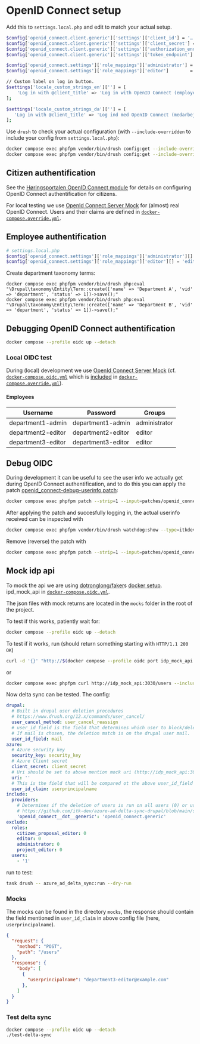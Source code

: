 # OpenID Connect setup

Add this to `settings.local.php` and edit to match your actual setup.

```sh
$config['openid_connect.client.generic']['settings']['client_id'] = '…'; // Get this from your IdP provider
$config['openid_connect.client.generic']['settings']['client_secret'] = '…'; // Get this from your IdP provider
$config['openid_connect.client.generic']['settings']['authorization_endpoint'] = '…'; // Get this from your OpenID Connect Discovery endpoint
$config['openid_connect.client.generic']['settings']['token_endpoint'] = '…'; // Get this from your OpenID Connect Discovery endpoint

$config['openid_connect.settings']['role_mappings']['administrator'] = ['GG-Rolle-B2C-Høringsportalen-Administrator'];
$config['openid_connect.settings']['role_mappings']['editor']        = ['GG-Rolle-B2C-Høringsportalen-Redaktør'];

// Custom label on log in button.
$settings['locale_custom_strings_en'][''] = [
    'Log in with @client_title' => 'Log in with OpenID Connect (employee)',
];

$settings['locale_custom_strings_da'][''] = [
   'Log in with @client_title' => 'Log ind med OpenID Connect (medarbejderlogin)',
];
```

Use `drush` to check your actual configuration (with `--include-overridden` to include your config from
`settings.local.php`):

```sh
docker compose exec phpfpm vendor/bin/drush config:get --include-overridden openid_connect.client.generic
docker compose exec phpfpm vendor/bin/drush config:get --include-overridden openid_connect.settings
```

## Citizen authentification

See the [Høringsportalen OpenID Connect module](../web/modules/custom/hoeringsportal_openid_connect/README.md) for
details on configuring OpenID Connect authentification for citizens.

For local testing we use [OpenId Connect Server Mock](https://github.com/Soluto/oidc-server-mock) for (almost) real
OpenID Connect. Users and their claims are defined in
[`docker-compose.override.yml`](../../../../docker-compose.override.yml).

## Employee authentification

```php
# settings.local.php
$config['openid_connect.settings']['role_mappings']['administrator'][] = 'administrator';
$config['openid_connect.settings']['role_mappings']['editor'][] = 'editor';
```

Create department taxonomy terms:

```shell
docker compose exec phpfpm vendor/bin/drush php:eval "\Drupal\taxonomy\Entity\Term::create(['name' => 'Department A', 'vid' => 'department', 'status' => 1])->save();"
docker compose exec phpfpm vendor/bin/drush php:eval "\Drupal\taxonomy\Entity\Term::create(['name' => 'Department B', 'vid' => 'department', 'status' => 1])->save();"
```

## Debugging OpenID Connect authentification

```sh
docker compose --profile oidc up --detach
```

### Local OIDC test

During (local) development we use [OpenId Connect Server Mock](https://github.com/Soluto/oidc-server-mock) (cf.
[`docker-compose.oidc.yml`](docker-compose.oidc.yml) which is
[included](https://docs.docker.com/compose/how-tos/multiple-compose-files/include/) in
[`docker-compose.override.yml`](docker-compose.override.yml)).

#### Employees

| Username            | Password             | Groups        |
|---------------------|----------------------|---------------|
| department1-admin   | department1-admin    | administrator |
| department2-editor  | department2-editor   | editor        |
| department3-editor  | department3-editor   | editor        |

## Debug OIDC

During development it can be useful to see the user info we actually get during OpenID Connect authentification, and to
do this you can apply the patch [openid_connect-debug-userinfo.patch](../patches/openid_connect-debug-userinfo.patch):

```sh
docker compose exec phpfpm patch --strip=1 --input=patches/openid_connect-debug-userinfo.patch
```

After applying the patch and succesfully logging in, the actual userinfo received can be inspected with

```sh
docker compose exec phpfpm vendor/bin/drush watchdog:show --type=itkdev-debug --extended
```

Remove (reverse) the patch with

```sh
docker compose exec phpfpm patch --strip=1 --input=patches/openid_connect-debug-userinfo.patch --reverse
```

## Mock idp api

To mock the api we are using [dotronglong/faker](https://github.com/dotronglong/faker/)s [docker
setup](https://github.com/dotronglong/faker/wiki/Getting-Started-%5BDocker%5D). ipd_mock_api in
[`docker-compose.oidc.yml`](docker-compose.oidc.yml).

The json files with mock returns are located in the `mocks` folder in the root of the project.

To test if this works, patiently wait for:

```sh
docker compose --profile oidc up --detach
```

To test if it works, run (should return something starting with `HTTP/1.1 200 OK`)

```sh
curl -d '{}' "http://$(docker compose --profile oidc port idp_mock_api 3030)/users"
```

or

```sh
docker compose exec phpfpm curl http://idp_mock_api:3030/users --include --request POST
```

Now delta sync can be tested. The config:

```yaml
drupal:
  # Built in drupal user deletion procedures
  # https://www.drush.org/12.x/commands/user_cancel/ 
  user_cancel_method: user_cancel_reassign
  # user_id_field is the field that determines which user to block/delete
  # If mail is chosen, the deletion match is on the drupal user mail.
  user_id_field: mail
azure:
  # Azure security key
  security_key: security_key
  # Azure Client secret
  client_secret: client_secret
  # Uri should be set to above mention mock uri (http://idp_mock_api:3030/users)
  uri: ''
  # This is the field that will be compared ot the above user_id_field
  user_id_claim: userprincipalname
include:
  providers:
    # Determines if the deletion of users is run on all users (0) or users connected to a provider (openid_connect__dot__generic)
    # https://github.com/itk-dev/azure-ad-delta-sync-drupal/blob/main/src/Helpers/ConfigHelper.php#L142
    'openid_connect__dot__generic': 'openid_connect.generic'
exclude:
  roles:
    citizen_proposal_editor: 0
    editor: 0
    administrator: 0
    project_editor: 0
  users:
    - '1'
```

run to test:

```sh
task drush -- azure_ad_delta_sync:run --dry-run
```

### Mocks

The mocks can be found in the directory `mocks`, the response should contain the field mentioned in `user_id_claim` in
above config file (here, `userprincipalname`).

```json
{
  "request": {
    "method": "POST",
    "path": "/users"
  },
  "response": {
    "body": [
      {
        "userprincipalname": "department3-editor@example.com"
      },
    ]
  }
}
```

### Test delta sync

```sh
docker compose --profile oidc up --detach
./test-delta-sync
```
